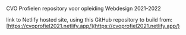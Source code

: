 
CVO Profielen repository voor opleiding Webdesign 2021-2022

link to Netlify hosted site, using this GitHub repository to build from: [https://cvoprofiel2021.netlify.app/](https://cvoprofiel2021.netlify.app/)
